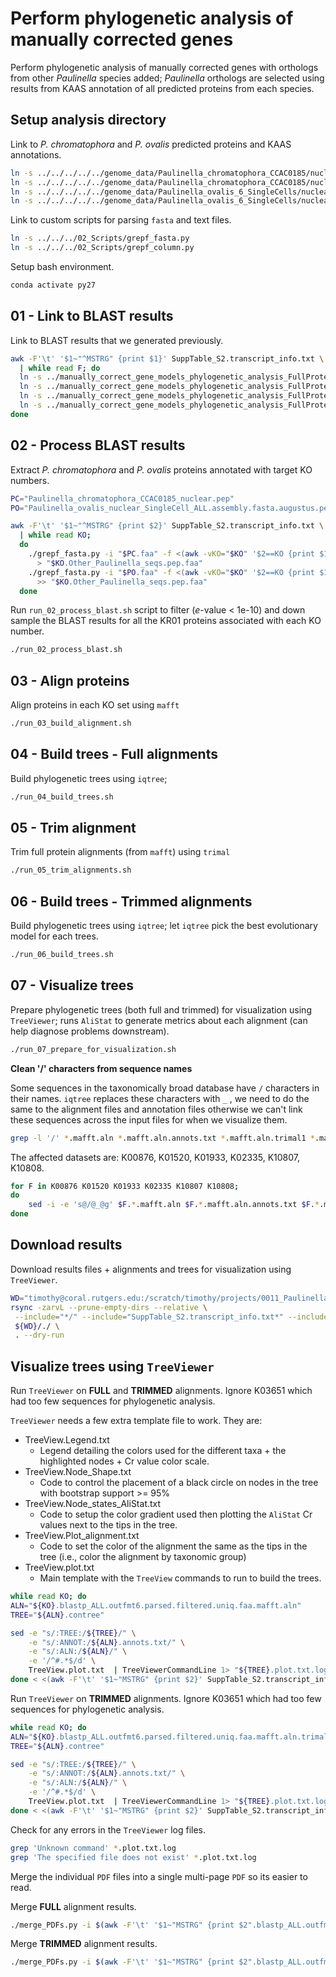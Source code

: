 # Perform phylogenetic analysis of manually corrected genes

Perform phylogenetic analysis of manually corrected genes with orthologs from other *Paulinella* species added; *Paulinella* orthologs are selected using results from KAAS annotation of all predicted proteins from each species. 

## Setup analysis directory

Link to *P. chromatophora* and *P. ovalis* predicted proteins and KAAS annotations.

```bash
ln -s ../../../../../genome_data/Paulinella_chromatophora_CCAC0185/nuclear_genome/databases/Paulinella_chromatophora_CCAC0185_nuclear.pep.faa
ln -s ../../../../../genome_data/Paulinella_chromatophora_CCAC0185/nuclear_genome/databases/Paulinella_chromatophora_CCAC0185_nuclear.pep.KAAS_Combined.ko
ln -s ../../../../../genome_data/Paulinella_ovalis_6_SingleCells/nuclear_genome/databases/Paulinella_ovalis_nuclear_SingleCell_ALL.assembly.fasta.augustus.pep.faa
ln -s ../../../../../genome_data/Paulinella_ovalis_6_SingleCells/nuclear_genome/databases/Paulinella_ovalis_nuclear_SingleCell_ALL.assembly.fasta.augustus.pep.KAAS_Combined.ko
```

Link to custom scripts for parsing `fasta` and text files.

```bash
ln -s ../../../02_Scripts/grepf_fasta.py
ln -s ../../../02_Scripts/grepf_column.py
```

Setup bash environment.

```bash
conda activate py27
```

## 01 - Link to BLAST results

Link to BLAST results that we generated previously.

```bash
awk -F'\t' '$1~"^MSTRG" {print $1}' SuppTable_S2.transcript_info.txt \
  | while read F; do 
  ln -s ../manually_correct_gene_models_phylogenetic_analysis_FullProtein/$F.pep.faa.blastp_BACTERIA.outfmt6;
  ln -s ../manually_correct_gene_models_phylogenetic_analysis_FullProtein/$F.pep.faa.blastp_METAZOA.outfmt6;
  ln -s ../manually_correct_gene_models_phylogenetic_analysis_FullProtein/$F.pep.faa.blastp_MMETSP.outfmt6;
  ln -s ../manually_correct_gene_models_phylogenetic_analysis_FullProtein/$F.pep.faa.blastp_OTHER.outfmt6;
done
```

## 02 - Process BLAST results

Extract *P. chromatophora* and *P. ovalis* proteins annotated with target KO numbers.

```bash
PC="Paulinella_chromatophora_CCAC0185_nuclear.pep"
PO="Paulinella_ovalis_nuclear_SingleCell_ALL.assembly.fasta.augustus.pep"

awk -F'\t' '$1~"^MSTRG" {print $2}' SuppTable_S2.transcript_info.txt \
  | while read KO; 
  do
    ./grepf_fasta.py -i "$PC.faa" -f <(awk -vKO="$KO" '$2==KO {print $1}' "$PC.KAAS_Combined.ko" | sort | uniq) \
      > "$KO.Other_Paulinella_seqs.pep.faa"
    ./grepf_fasta.py -i "$PO.faa" -f <(awk -vKO="$KO" '$2==KO {print $1}' "$PO.KAAS_Combined.ko" | sort | uniq) \
      >> "$KO.Other_Paulinella_seqs.pep.faa"
  done
```

Run `run_02_process_blast.sh` script to filter (*e*-value < 1e-10) and down sample the BLAST results for all the KR01 proteins associated with each KO number.

```bash
./run_02_process_blast.sh
```

## 03 - Align proteins

Align proteins in each KO set using `mafft`

```bash
./run_03_build_alignment.sh
```

## 04 - Build trees - Full alignments

Build phylogenetic trees using `iqtree`; 

```bash
./run_04_build_trees.sh
```

## 05 - Trim alignment

Trim full protein alignments (from `mafft`) using `trimal`

```bash
./run_05_trim_alignments.sh
```

## 06 - Build trees - Trimmed alignments

Build phylogenetic trees using `iqtree`; let `iqtree` pick the best evolutionary model for each trees.

```bash
./run_06_build_trees.sh
```

## 07 - Visualize trees

Prepare phylogenetic trees (both full and trimmed) for visualization using `TreeViewer`; runs `AliStat` to generate metrics about each alignment (can help diagnose problems downstream).

```bash
./run_07_prepare_for_visualization.sh
```

**Clean '/' characters from sequence names**

Some sequences in the taxonomically broad database have `/` characters in their names. `iqtree` replaces these characters with `_` , we need to do the same to the alignment files and annotation files otherwise we can't link these sequences across the input files for when we visualize them. 

```bash
grep -l '/' *.mafft.aln *.mafft.aln.annots.txt *.mafft.aln.trimal1 *.mafft.aln.trimal1.annots.txt  | sort
```

The affected datasets are: K00876, K01520, K01933, K02335, K10807, K10808.

```bash
for F in K00876 K01520 K01933 K02335 K10807 K10808; 
do
	sed -i -e 's@/@_@g' $F.*.mafft.aln $F.*.mafft.aln.annots.txt $F.*.mafft.aln.trimal1 $F.*.mafft.aln.trimal1.annots.txt
done
```

## Download results

Download results files + alignments and trees for visualization using `TreeViewer`.

```bash
WD="timothy@coral.rutgers.edu:/scratch/timothy/projects/0011_Paulinella_micropora_KR01_KEGG_pathway_analysis/03_Analysis/2022-01-13/manually_correct_gene_models_phylogenetic_analysis_FullProtein_Grouped_DiffParams3"
rsync -zarvL --prune-empty-dirs --relative \
 --include="*/" --include="SuppTable_S2.transcript_info.txt*" --include="*.sh*" --include="*.log" --include="*.aln" --include="*.trimal1" --include="*.contree" --include="*.annots.txt" --include="*.pdf" --include="*.AliStat.Summary.txt" --exclude="*" \
 ${WD}/./ \
 . --dry-run
```

## Visualize trees using `TreeViewer`

Run `TreeViewer` on **FULL** and **TRIMMED** alignments. Ignore K03651 which had too few sequences for phylogenetic analysis.

`TreeViewer` needs a few extra template file to work. They are:

- TreeView.Legend.txt
    - Legend detailing the colors used for the different taxa + the highlighted nodes + Cr value color scale.
- TreeView.Node_Shape.txt
    - Code to control the placement of a black circle on nodes in the tree with bootstrap support >= 95%
- TreeView.Node_states_AliStat.txt
    - Code to setup the color gradient used then plotting the `AliStat` Cr values next to the tips in the tree.
- TreeView.Plot_alignment.txt
    - Code to set the color of the alignment the same as the tips in the tree (i.e., color the alignment by taxonomic group)
- TreeView.plot.txt
    - Main template with the `TreeView` commands to run to build the trees.

```bash
while read KO; do
ALN="${KO}.blastp_ALL.outfmt6.parsed.filtered.uniq.faa.mafft.aln"
TREE="${ALN}.contree"

sed -e "s/:TREE:/${TREE}/" \
    -e "s/:ANNOT:/${ALN}.annots.txt/" \
    -e "s/:ALN:/${ALN}/" \
    -e '/^#.*$/d' \
    TreeView.plot.txt  | TreeViewerCommandLine 1> "${TREE}.plot.txt.log" 2>&1
done < <(awk -F'\t' '$1~"MSTRG" {print $2}' SuppTable_S2.transcript_info.txt | sort | uniq)
```

Run `TreeViewer` on **TRIMMED** alignments. Ignore K03651 which had too few sequences for phylogenetic analysis.

```bash
while read KO; do
ALN="${KO}.blastp_ALL.outfmt6.parsed.filtered.uniq.faa.mafft.aln.trimal1"
TREE="${ALN}.contree"

sed -e "s/:TREE:/${TREE}/" \
    -e "s/:ANNOT:/${ALN}.annots.txt/" \
    -e "s/:ALN:/${ALN}/" \
    -e '/^#.*$/d' \
    TreeView.plot.txt  | TreeViewerCommandLine 1> "${TREE}.plot.txt.log" 2>&1
done < <(awk -F'\t' '$1~"MSTRG" {print $2}' SuppTable_S2.transcript_info.txt | sort | uniq)
```

Check for any errors in the `TreeViewer` log files.

```bash
grep 'Unknown command' *.plot.txt.log
grep 'The specified file does not exist' *.plot.txt.log
```

Merge the individual `PDF` files into a single multi-page `PDF` so its easier to read.

Merge **FULL** alignment results.

```bash
./merge_PDFs.py -i $(awk -F'\t' '$1~"MSTRG" {print $2".blastp_ALL.outfmt6.parsed.filtered.uniq.faa.mafft.aln.contree.pdf"}' SuppTable_S2.transcript_info.txt | awk '!seen[$1]++ {printf "%s ", $1}') -o Trees.merged.pdf --debug
```

Merge **TRIMMED** alignment results.

```bash
./merge_PDFs.py -i $(awk -F'\t' '$1~"MSTRG" {print $2".blastp_ALL.outfmt6.parsed.filtered.uniq.faa.mafft.aln.trimal1.contree.pdf"}' SuppTable_S2.transcript_info.txt | awk '!seen[$1]++ {printf "%s ", $1}') -o Trees.trimal1.merged.pdf --debug
```

